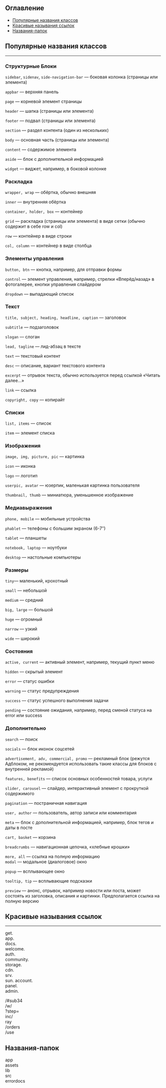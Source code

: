 ## Оглавление

- [Популярные названия классов](#популярные-названия-классов)
- [Красивые называния ссылок](#Красивые-названия-ссылок)
- [Названия-папок](#Названия-папок)
<!-- TODO полная проверка -->

## Популярные названия классов

---

### Структурные Блоки

`sidebar`, `sidenav`, `side-navigation-bar` — боковая колонка (страницы или элемента)

`appbar` — верхняя панель

`page` — корневой элемент страницы

`header` — шапка (страницы или элемента)

`footer` — подвал (страницы или элемента)

`section` — раздел контента (один из нескольких)

`body` — основная часть (страницы или элемента)

`content` — содержимое элемента

`aside` — блок с дополнительной информацией

`widget` — виджет, например, в боковой колонке

### Раскладка

`wrapper, wrap` — обёртка, обычно внешняя

`inner` — внутренняя обёртка

`container, holder, box` — контейнер

`grid` — раскладка (страницы или элемента) в виде сетки (обычно содержит в себе row и col)

`row` — контейнер в виде строки

`col, column` — контейнер в виде столбца

### Элементы управления

`button, btn` — кнопка, например, для отправки формы

`control` — элемент управления, например, стрелки «Вперёд/назад» в фотогалерее, кнопки управления слайдером

`dropdown` — выпадающий список

### Текст

`title, subject, heading, headline, caption` — заголовок

`subtitle` — подзаголовок

`slogan` — слоган

`lead, tagline` — лид-абзац в тексте

`text` — текстовый контент

`desc` — описание, вариант текстового контента

`excerpt` — отрывок текста, обычно используется перед ссылкой «Читать далее…»

`link` — ссылка

`copyright, copy` — копирайт

### Списки

`list, items` — список

`item` — элемент списка

### Изображения

`image, img, picture, pic` — картинка

`icon` — иконка

`logo` — логотип

`userpic, avatar` — юзерпик, маленькая картинка пользователя

`thumbnail, thumb` — миниатюра, уменьшенное изображение

### Медиавыражения

`phone, mobile` — мобильные устройства

`phablet` — телефоны с большим экраном (6-7″)

`tablet` — планшеты

`notebook, laptop` — ноутбуки

`desktop` — настольные компьютеры

### Размеры

`tiny`— маленький, крохотный

`small` — небольшой

`medium` — средний

`big, large` — большой

`huge` — огромный

`narrow` — узкий

`wide` — широкий

### Состояния

`active, current` — активный элемент, например, текущий пункт меню

`hidden` — скрытый элемент

`error` — статус ошибки

`warning` — статус предупреждения

`success` — статус успешного выполнения задачи

`pending` — состояние ожидания, например, перед сменой статуса на error или success

### Дополнительно

`search` — поиск

`socials` — блок иконок соцсетей

`advertisement, adv, commercial, promo` — рекламный блок (режутся Адблоком, не рекомендуется использовать такие классы для блоков с внутренней рекламой)

`features, benefits` — список основных особенностей товара, услуги

`slider, carousel` — слайдер, интерактивный элемент с прокруткой содержимого

`pagination` — постраничная навигация

`user, author` — пользователь, автор записи или комментария

`meta` — блок с дополнительной информацией, например, блок тегов и даты в посте

`cart, basket` — корзина

`breadcrumbs` — навигационная цепочка, «хлебные крошки»

`more, all` — ссылка на полную информацию  
`modal` — модальное (диалоговое) окно

`popup` — всплывающее окно

`tooltip, tip` — всплывающие подсказки

`preview` — анонс, отрывок, например новости или поста, может состоять из заголовка, описания и картинки. Предполагается ссылка на полную версию

## Красивые называния ссылок

---

get.  
app.  
docs.  
welcome.  
auth.  
community.  
storage.  
cdn.  
srv.  
sun.
account.  
panel.  
admin.

/#sub34  
/w/  
?step=  
inc/  
ray  
/orders  
/use

## Названия-папок

app  
assets  
lib  
src  
errordocs

